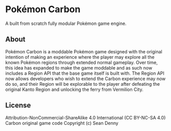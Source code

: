 # Pokémon Carbon

A built from scratch fully modular Pokémon game engine.

## About
Pokémon Carbon is a moddable Pokémon game designed with the original intention
of making an experience where the player may explore all the known Pokémon regions
through extended normal gameplay. Over time, this idea has expanded to make
the game moddable and as such now includes a Region API that the base game
itself is built with. The Region API now allows developers who wish to extend
the Carbon experience may now do so, and their Region will be explorable to
the player after defeating the original Kanto Region and unlocking the ferry
from Vermilion City.

## License
Attribution-NonCommercial-ShareAlike 4.0 International (CC BY-NC-SA 4.0)  
Carbon original game code Copyright (c) Sean Denny
